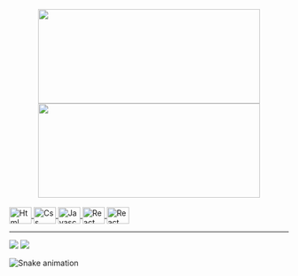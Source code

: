 

<div align="center">
  <a href="https://github.com/guitorresdev">
  <img height="170em" width="400em" src="https://github-readme-stats.vercel.app/api?username=guitorresdev&show_icons=true&theme=algolia&include_all_commits=true&count_private=true"/>
  <img height="170em" width="400em" src="https://github-readme-stats.vercel.app/api/top-langs/?username=guitorresdev&layout=compact&langs_count=7&theme=algolia"/>
</div>
<div style="display: inline_block"><br>
  <img align="center" alt="Html logo image" height="30" width="40" src="https://cdn.jsdelivr.net/gh/devicons/devicon/icons/html5/html5-original.svg">
  <img align="center" alt="Css logo image" height="30" width="40" src="https://cdn.jsdelivr.net/gh/devicons/devicon/icons/css3/css3-original.svg">
  <img align="center" alt="Javascript logo image" height="30" width="40" src="https://cdn.jsdelivr.net/gh/devicons/devicon/icons/javascript/javascript-plain.svg">
  <img align="center" alt="React logo image" height="30" width="40" src="https://cdn.jsdelivr.net/gh/devicons/devicon/icons/react/react-original.svg">
  <img align="center" alt="React logo image" height="30" width="40" src="https://cdn.jsdelivr.net/gh/devicons/devicon/icons/nodejs/nodejs-plain.svg">
</div>
  
<hr>
  
<div>
  <a href = "mailto:guilhermetorresdev@gmail.com"><img src="https://img.shields.io/badge/-Gmail-%23333?style=for-the-badge&logo=gmail&logoColor=white" target="_blank"></a>
  <a href="https://www.linkedin.com/in/guilhermetorresdev" target="_blank"><img src="https://img.shields.io/badge/-LinkedIn-%230077B5?style=for-the-badge&logo=linkedin&logoColor=white"></a> 
  
  ![Snake animation](https://github.com/guitorresdev/guitorresdev/blob/output/github-contribution-grid-snake.svg)
  
</div>
  



  
  


